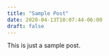 ```yaml
---
title: "Sample Post"
date: 2020-04-13T10:07:44-06:00
draft: false
---
```

This is just a sample post.
